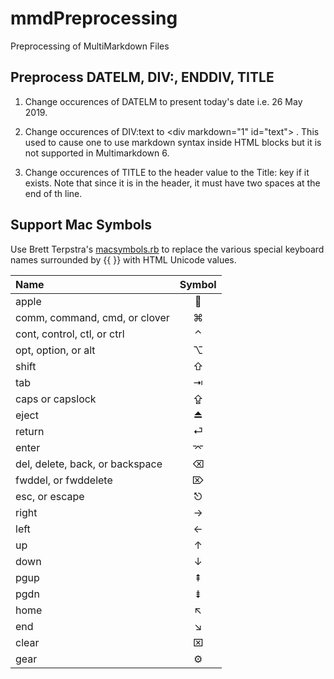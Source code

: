 # mmdPreprocessing

Preprocessing of MultiMarkdown Files

## Preprocess DATELM, DIV:, ENDDIV, TITLE

1. Change occurences of DATELM to present today's date i.e. 26 May 2019.

1. Change occurences of  DIV:text to \<div markdown="1" id="text"> .  This used to cause one to use markdown syntax inside HTML blocks but it is not supported in Multimarkdown 6.

1. Change occurences of TITLE to the header value to the Title: key if it exists.  Note that since it is in the header, it must have two spaces at the end of th line.


## Support Mac Symbols

Use Brett Terpstra's [macsymbols.rb][] to replace the various special keyboard names surrounded by {{ }} with HTML Unicode values.

| Name                            |  Symbol  |
|:--------------------------------|:--------:|
| apple                           | &#63743; |
| comm, command, cmd, or clover   | &#8984;  |
| cont, control, ctl, or ctrl     | &#8963;  |
| opt, option, or alt             | &#8997;  |
| shift                           | &#8679;  |
| tab                             | &#8677;  |
| caps or capslock                | &#8682;  |
| eject                           | &#9167;  |
| return                          | &#9166;  |
| enter                           | &#8996;  |
| del, delete, back, or backspace | &#9003;  |
| fwddel, or fwddelete            | &#8998;  |
| esc, or escape                  | &#9099;  |
| right                           | &#8594;  |
| left                            | &#8592;  |
| up                              | &#8593;  |
| down                            | &#8595;  |
| pgup                            | &#8670;  |
| pgdn                            | &#8671;  |
| home                            | &#8598;  |
| end                             | &#8600;  |
| clear                           | &#8999;  |
| gear                            | &#9881;  |

[macsymbols.rb]: https://brettterpstra.com/2019/04/19/creating-shortcuts-for-mac-symbols-in-html/
